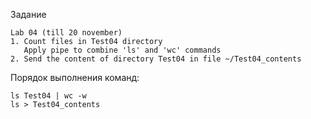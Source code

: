 Задание
```
Lab 04 (till 20 november)
1. Count files in Test04 directory
   Apply pipe to combine 'ls' and 'wc' commands
2. Send the content of directory Test04 in file ~/Test04_contents
```
Порядок выполнения команд:
```
ls Test04 | wc -w
ls > Test04_contents
```